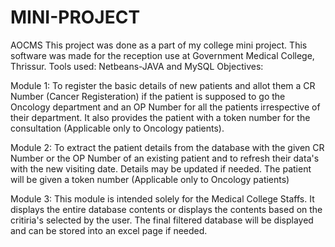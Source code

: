 # MINI-PROJECT
AOCMS
This project was done as a part of my college mini project. 
This software was made for the reception use at Government Medical College, Thrissur.
Tools used: Netbeans-JAVA and MySQL
Objectives:

Module 1: To register the basic details of new patients and allot them a 
CR Number (Cancer Registeration) if the patient is supposed to go the Oncology department and
an OP Number for all the patients irrespective of their department. It also provides the patient
with a token number for the consultation (Applicable only to Oncology patients).

Module 2: To extract the patient details from the database with the given CR Number 
or the OP Number of an existing patient and to refresh their data's with the new visiting date.
Details may be updated if needed. The patient will be given a token number (Applicable only to Oncology patients) 

Module 3: This module is intended solely for the Medical College Staffs. It displays the entire database contents
or displays the contents based on the critiria's selected by the user. The final filtered database will be displayed and 
can be stored into an excel page if needed.
